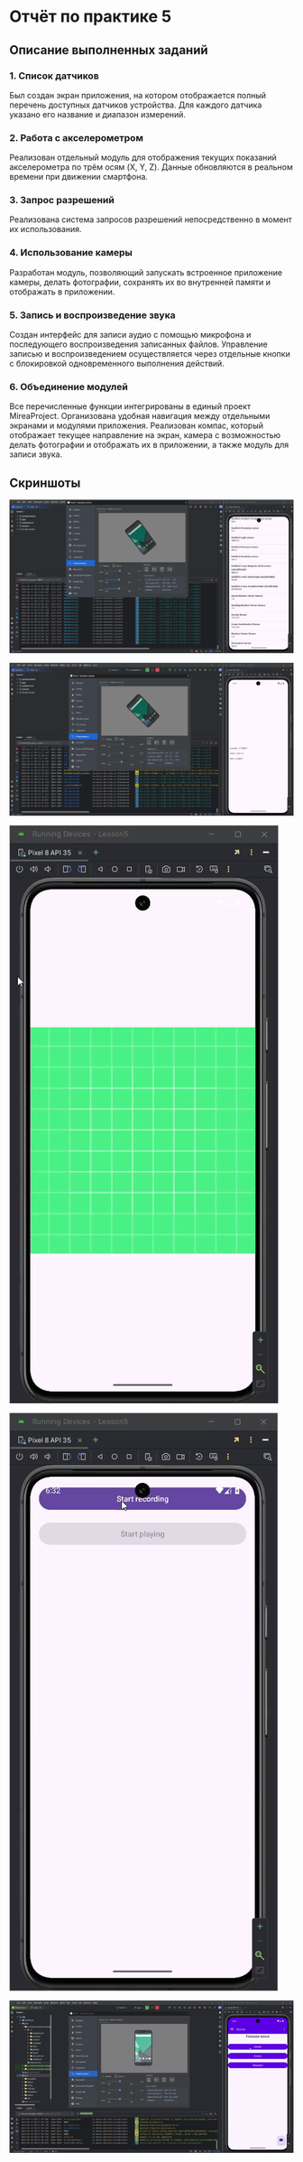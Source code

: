 # Отчёт по практике 5

## Описание выполненных заданий

### 1. Список датчиков

Был создан экран приложения, на котором отображается полный перечень доступных датчиков устройства. Для каждого датчика указано его название и диапазон измерений.

### 2. Работа с акселерометром

Реализован отдельный модуль для отображения текущих показаний акселерометра по трём осям (X, Y, Z). Данные обновляются в реальном времени при движении смартфона.

### 3. Запрос разрешений

Реализована система запросов разрешений непосредственно в момент их использования.

### 4. Использование камеры

Разработан модуль, позволяющий запускать встроенное приложение камеры, делать фотографии, сохранять их во внутренней памяти и отображать в приложении.

### 5. Запись и воспроизведение звука

Создан интерфейс для записи аудио с помощью микрофона и последующего воспроизведения записанных файлов. Управление записью и воспроизведением осуществляется через отдельные кнопки с блокировкой одновременного выполнения действий.

### 6. Объединение модулей

Все перечисленные функции интегрированы в единый проект MireaProject. Организована удобная навигация между отдельными экранами и модулями приложения.
Реализован компас, который отображает текущее направление на экран, камера с возможностью делать фотографии и отображать их в приложении, а также модуль для записи звука.

## Скриншоты

![скриншот](./screenshots/screenshot%20(1).png)

![скриншот](./screenshots/screenshot%20(2).png)

![скриншот](./screenshots/gif1.gif)

![скриншот](./screenshots/gif2.gif)

![скриншот](./screenshots/gif3.gif)
